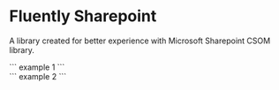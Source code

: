 # Fluently Sharepoint
A library created for better experience with Microsoft Sharepoint CSOM library.

<div markdown="0" class="two-columns">
  <div class="column">
    ```
    example 1
    ```
  </div>
  <div markdown="1" class="column">
    ```
    example 2
    ```
  </div>
</div>
